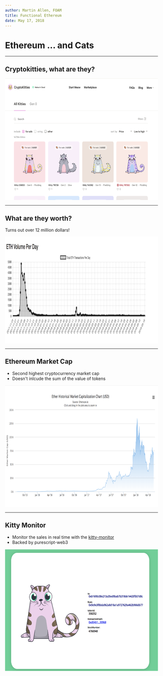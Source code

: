 ```yaml
---
author: Martin Allen, FOAM
title: Functional Ethereum
date: May 17, 2018
---
```


# Ethereum ... and Cats

---

## Cryptokitties, what are they?

<center>
<a href="https://www.cryptokitties.co/marketplace">
<img src="images/crypto-kitties-marketplace.png" height="400">
</a>
</center>

---

## What are they worth?

Turns out over 12 million dollars!

<center>
<a href="http://www.kittyexplorer.com/stats/">
<img src="images/crypto-kitties.png" height="350">
</a>
</center>


---

## Ethereum Market Cap

- Second highest cryptocurrency market cap
- Doesn't inlcude the sum of the value of tokens

<center>
<a href="https://etherscan.io/chart/marketcap">
<img src="images/marketcap.png" height="400">
</a>
</center>


---

## Kitty Monitor

- Monitor the sales in real time with the [kitty-monitor](https://github.com/f-o-a-m/purescript-kitty-monitor)
- Backed by purescript-web3

<center>
<a href="https://github.com/f-o-a-m/purescript-kitty-monitor">
<img src="images/kitty-monitor.png" height="400">
</a>
</center>
